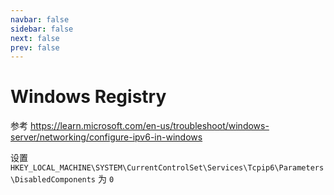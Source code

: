 ```yaml
---
navbar: false
sidebar: false
next: false
prev: false
---
```

# Windows Registry

参考 https://learn.microsoft.com/en-us/troubleshoot/windows-server/networking/configure-ipv6-in-windows

设置 `HKEY_LOCAL_MACHINE\SYSTEM\CurrentControlSet\Services\Tcpip6\Parameters\DisabledComponents` 为 `0`
